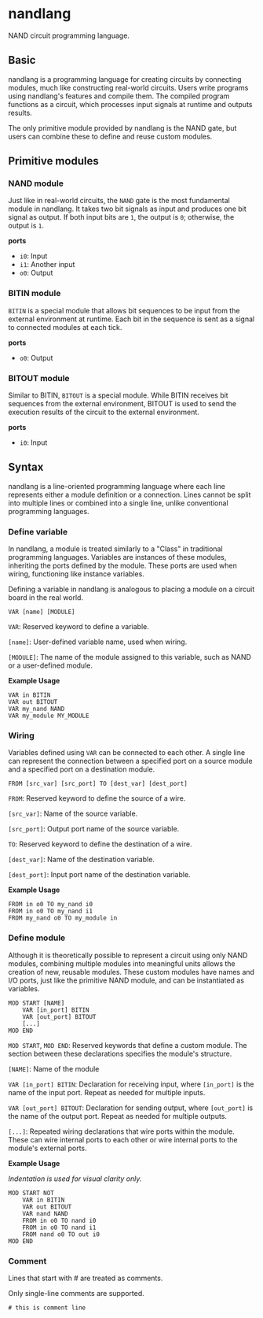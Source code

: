 # nandlang

NAND circuit programming language.

## Basic

nandlang is a programming language for creating circuits by connecting modules, much like constructing real-world
circuits. Users write programs using nandlang's features and compile them. The compiled program functions as a circuit,
which processes input signals at runtime and outputs results.

The only primitive module provided by nandlang is the NAND gate, but users can combine these to define and reuse custom
modules.

## Primitive modules

### NAND module

Just like in real-world circuits, the `NAND` gate is the most fundamental module in nandlang. It takes two bit signals
as
input and produces one bit signal as output. If both input bits are `1`, the output is `0`; otherwise, the output is
`1`.

**ports**

- `i0`: Input
- `i1`: Another input
- `o0`: Output

### BITIN module

`BITIN` is a special module that allows bit sequences to be input from the external environment at runtime. Each bit in
the sequence is sent as a signal to connected modules at each tick.

**ports**

- `o0`: Output

### BITOUT module

Similar to BITIN, `BITOUT` is a special module. While BITIN receives bit sequences from the external environment, BITOUT
is used to send the execution results of the circuit to the external environment.

**ports**

- `i0`: Input

## Syntax

nandlang is a line-oriented programming language where each line represents either a module definition or a connection.
Lines cannot be split into multiple lines or combined into a single line, unlike conventional programming languages.

### Define variable

In nandlang, a module is treated similarly to a "Class" in traditional programming languages. Variables are instances of
these modules, inheriting the ports defined by the module. These ports are used when wiring, functioning like instance
variables.

Defining a variable in nandlang is analogous to placing a module on a circuit board in the real world.

```
VAR [name] [MODULE]
```

`VAR`: Reserved keyword to define a variable.

`[name]`: User-defined variable name, used when wiring.

`[MODULE]`: The name of the module assigned to this variable, such as NAND or a user-defined module.

**Example Usage**

```
VAR in BITIN
VAR out BITOUT
VAR my_nand NAND
VAR my_module MY_MODULE
```

### Wiring

Variables defined using `VAR` can be connected to each other. A single line can represent the connection between a
specified port on a source module and a specified port on a destination module.

```
FROM [src_var] [src_port] TO [dest_var] [dest_port]
```

`FROM`: Reserved keyword to define the source of a wire.

`[src_var]`: Name of the source variable.

`[src_port]`: Output port name of the source variable.

`TO`: Reserved keyword to define the destination of a wire.

`[dest_var]`: Name of the destination variable.

`[dest_port]`: Input port name of the destination variable.

**Example Usage**

```
FROM in o0 TO my_nand i0
FROM in o0 TO my_nand i1
FROM my_nand o0 TO my_module in
```

### Define module

Although it is theoretically possible to represent a circuit using only NAND modules, combining multiple modules into
meaningful units allows the creation of new, reusable modules. These custom modules have names and I/O ports, just like
the primitive NAND module, and can be instantiated as variables.

```
MOD START [NAME]
    VAR [in_port] BITIN
    VAR [out_port] BITOUT
    [...]
MOD END
```

`MOD START`, `MOD END`: Reserved keywords that define a custom module. The section between these declarations specifies
the module's structure.

`[NAME]`: Name of the module

`VAR [in_port] BITIN`: Declaration for receiving input, where `[in_port]` is the name of the input port. Repeat as
needed for multiple inputs.

`VAR [out_port] BITOUT`: Declaration for sending output, where `[out_port]` is the name of the output port. Repeat as
needed for multiple outputs.

`[...]`: Repeated wiring declarations that wire ports within the module. These can wire internal ports to each other or
wire internal ports to the module's external ports.

**Example Usage**

_Indentation is used for visual clarity only._

```
MOD START NOT
    VAR in BITIN
    VAR out BITOUT
    VAR nand NAND
    FROM in o0 TO nand i0
    FROM in o0 TO nand i1
    FROM nand o0 TO out i0
MOD END
```

### Comment

Lines that start with # are treated as comments.

Only single-line comments are supported.

```
# this is comment line
```

